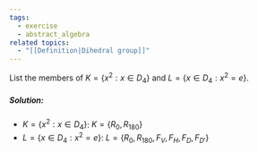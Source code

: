 ```yaml
---
tags:
  - exercise
  - abstract_algebra
related topics:
  - "[[Definition|Dihedral group]]"
---
```

List the members of $K = \{x^2 : x \in D_4\}$ and $L = \{x \in D_4 : x^2 = e\}$.
##### Solution:
- $K = \{x^2 : x \in D_4\}$:
	$K=\{R_0,R_{180}\}$
- $L = \{x \in D_4 : x^2 = e\}$:
	$L = \{R_0,R_{180},F_V,F_H,F_D,F_{D'}\}$